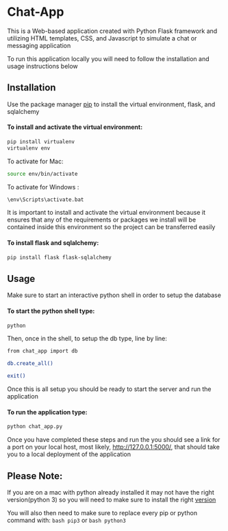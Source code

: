 # Chat-App
This is a Web-based application created with Python Flask framework and utilizing HTML templates, CSS, and Javascript to simulate a chat or messaging application

To run this application locally you will need to follow the installation and usage instructions below

## Installation

Use the package manager [pip](https://pip.pypa.io/en/stable/cli/pip_install/) to install the virtual environment, flask, and sqlalchemy

#### To install and activate the virtual environment:
```bash
pip install virtualenv
virtualenv env 
```
To activate for Mac: 
```bash
source env/bin/activate
```
To activate for Windows : 
```bash
\env\Scripts\activate.bat
```
It is important to install and activate the virtual environment because it ensures that any of the requirements or packages we install will be contained inside this environment so the project can be transferred easily

#### To install flask and sqlalchemy:
```bash
pip install flask flask-sqlalchemy
```

## Usage

Make sure to start an interactive python shell in order to setup the database

#### To start the python shell type:
```bash
python
```
Then, once in the shell, to setup the db type, line by line:
```bash
from chat_app import db
```
```bash
db.create_all()
```
```bash
exit()
```
Once this is all setup you should be ready to start the server and run the application

#### To run the application type:
```bash
python chat_app.py
```
Once you have completed these steps and run the you should see a link for a port on your local host, most likely, http://127.0.0.1:5000/, that should take you to a local deployment of the application

## Please Note:

If you are on a mac with python already installed it may not have the right version(python 3) so you will need to make sure to install the right [version](https://www.python.org/downloads/)

You will also then need to make sure to replace every pip or python command with: 
```bash pip3``` or ```bash python3``` 


